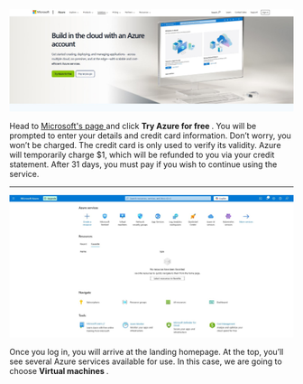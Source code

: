 <img src="/picturesv2/freetrial.JPG" alt="click green button">
<p>
    Head to <a href="https://azure.microsoft.com/en-us/pricing/purchase-options/azure-account">Microsoft's page </a> and click <b> Try Azure for free </b>. You will be prompted to enter your details and credit card information. Don’t worry, you won’t be charged. The credit card is only used to verify its validity. Azure will temporarily charge $1, which will be refunded to you via your credit statement. After 31 days, you must pay if you wish to continue using the service.
</p>

<hr>

<img src="/picturesv2/home.JPG" alt="landing page">
<p>
    Once you log in, you will arrive at the landing homepage. At the top, you’ll see several Azure services available for use. In this case, we are going to choose <b> Virtual machines </b>.
</p>

